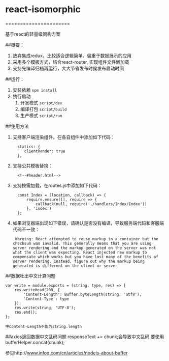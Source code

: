 # react-isomorphic
======================

基于react的轻量级同构方案

##概要：
1. 放弃集成redux，比较适合逻辑简单、偏重于数据展示的应用
2. 采用多个模板方式，结合react-router, 实现组件文件懒加载
3. 支持先编译归档再运行，大大节省发布时候发布启动时间

##运行：
1. 安装依赖 `npm install`
2. 执行启动 
	1. 开发模式 `script/dev`
	2. 编译打包 `script/build`
	3. 生产模式 `script/run`

##使用方法
1. 支持客户端渲染组件。在各自组件中添加如下代码：

		 statics: {
		    clientRender: true
		 },

2. 支持公共模板替换：
	
		 <!--#header.html-->

3. 支持按需加载，在routes.js中添加如下代码：

		 const Index = (location, callback) => {
			 require.ensure([], require => {
				 callback(null, require('./handlers/Index/Index'))
			 }, 'index')
		 };

4. 如果浏览器端出现如下错误，请确认是否没有编译，导致服务端代码和客服端代码不一致：

		Warning: React attempted to reuse markup in a container but the checksum was invalid. This generally means that you are using server rendering and the markup generated on the server was not what the client was expecting. React injected new markup to compensate which works but you have lost many of the benefits of server rendering. Instead, figure out why the markup being generated is different on the client or server

##数据吐出中文计算问题

	var write = module.exports = (string, type, res) => {
		res.writeHead(200, {
			'Content-Length': Buffer.byteLength(string, 'utf8'),
			'Content-Type': type
		});
		res.write(string, 'UTF-8');
		res.end();
	};

	中Content-Length不能为string.length

##axios返回数据中文乱码问题
	responseText += chunk;会导致中文乱码 要使用 bufferHelper.concat(chunk);

参见http://www.infoq.com/cn/articles/nodejs-about-buffer